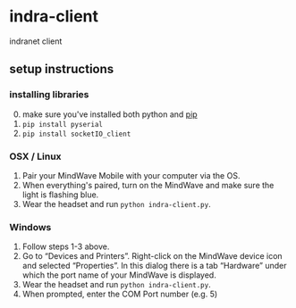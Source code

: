 indra-client
============

indranet client

## setup instructions

### installing libraries

0. make sure you've installed both python and [pip](https://pypi.python.org/pypi/pip)
1. `pip install pyserial`
2. `pip install socketIO_client`

### OSX / Linux

1. Pair your MindWave Mobile with your computer via the OS.
2. When everything's paired, turn on the MindWave and make sure the light is flashing blue.
3. Wear the headset and run `python indra-client.py`.

### Windows
1. Follow steps 1-3 above.
2. Go to “Devices and Printers”. Right-click on the MindWave device icon and selected “Properties”. In this dialog there is a tab “Hardware” under which the port name of your MindWave is displayed.
3. Wear the headset and run `python indra-client.py`.
4. When prompted, enter the COM Port number (e.g. 5)
